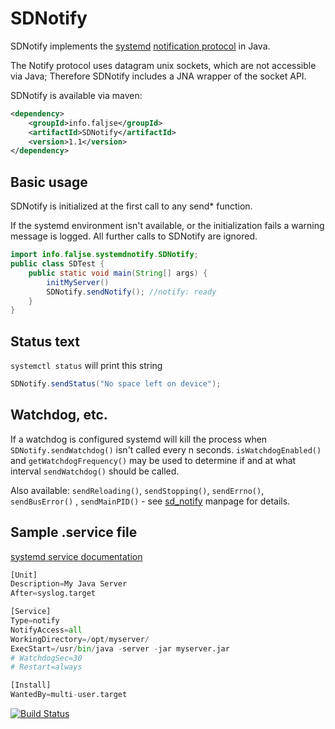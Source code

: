 # SDNotify 

SDNotify implements the [systemd](https://www.freedesktop.org/wiki/Software/systemd/) 
[notification protocol](https://www.freedesktop.org/software/systemd/man/sd_notify.html) in Java.

The Notify protocol uses datagram unix sockets, which are not accessible via Java;
Therefore SDNotify includes a JNA wrapper of the socket API.

SDNotify is available via maven:
```xml
<dependency>
    <groupId>info.faljse</groupId>
    <artifactId>SDNotify</artifactId>
    <version>1.1</version>
</dependency>
```

## Basic usage
SDNotify is initialized at the first call to any send* function.

If the systemd environment isn't available, or the initialization fails a warning message is logged.
All further calls to SDNotify are ignored.
```java
import info.faljse.systemdnotify.SDNotify;
public class SDTest {
    public static void main(String[] args) {
        initMyServer()
        SDNotify.sendNotify(); //notify: ready
    }
}
````

## Status text
`systemctl status` will print this string
```java
SDNotify.sendStatus("No space left on device");
```


## Watchdog, etc.
If a watchdog is configured systemd will kill the process 
when `SDNotify.sendWatchdog()` isn't called every n seconds.
`isWatchdogEnabled()` and `getWatchdogFrequency()` may be used to
determine if and at what interval `sendWatchdog()` should be called.

Also available:
`sendReloading()`, `sendStopping()`, `sendErrno()`, `sendBusError()` , `sendMainPID()` - see [sd_notify](https://www.freedesktop.org/software/systemd/man/sd_notify.html) manpage for details.

## Sample .service file
[systemd service documentation](https://www.freedesktop.org/software/systemd/man/systemd.service.html)
```python
[Unit]
Description=My Java Server
After=syslog.target

[Service]
Type=notify
NotifyAccess=all
WorkingDirectory=/opt/myserver/
ExecStart=/usr/bin/java -server -jar myserver.jar
# WatchdogSec=30
# Restart=always

[Install]
WantedBy=multi-user.target
```

[![Build Status](https://travis-ci.org/faljse/SDNotify.svg?branch=master)](https://travis-ci.org/faljse/SDNotify)

